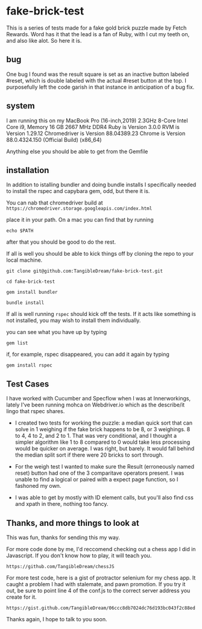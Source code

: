 # fake-brick-test
This is a series of tests made for a fake gold brick puzzle made by Fetch Rewards.  Word has it that the lead is a fan of Ruby, with I cut my teeth on, and also like alot. So here it is.

## bug
One bug I found was the result square is set as an inactive button labeled #reset, which is double labeled with the actual #reset button at the top.  I purposefully left the code garish in that instance in anticipation of a bug fix.

## system

I am running this on my MacBook Pro (16-inch,2019) 2.3GHz 8-Core Intel Core i9, Memory 16 GB 2667 MHz DDR4
Ruby is Version 3.0.0
RVM is Version 1.29.12
Chromedriver is Version 88.04389.23
Chrome is Version 88.0.4324.150 (Official Build) (x86_64)

Anything else you should be able to get from the Gemfile

## installation

In addition to istalling bundler and doing bundle installs  I specifically needed to install the rspec and capybara gem, odd, but there it is.

You can nab that chromedriver build at `https://chromedriver.storage.googleapis.com/index.html`

place it in your path.  On a mac you can find that by running

`echo $PATH`

after that you should be good to do the rest.

If all is well you should be able to kick things off by cloning the repo to your local machine. 

`git clone git@github.com:TangibleDream/fake-brick-test.git`

`cd fake-brick-test`

`gem install bundler`

`bundle install`

If all is well running `rspec` should kick off the tests. If it acts like something is not installed, you may wish to install them individually.

you can see what you have up by typing

`gem list`

if, for example, rspec disappeared, you can add it again by typing

`gem install rspec`

## Test Cases

I have worked with Cucumber and Specflow when I was at Innerworkings, lately I've been running mohca on Webdriver.io which as the describe/it lingo that rspec shares.

- I created two tests for working the puzzle: a median quick sort that can solve in 1 weighing if the fake brick happens to be 8, or 3 weighings.  8 to 4,  4 to 2, and 2 to 1.
  That was very conditional, and I thought a simpler algorithm like 1 to 8 compared to 0 would take less processing would be quicker on average.  I was right, but barely. It would fall behind the median split sort if there were 20 bricks to sort through.

- For the weigh test I wanted to make sure the Result (erroneously named reset) button had one of the 3 comparitave operators present.  I was unable to find a logical or paired with a expect page function, so I fashoned my own.

- I was able to get by mostly with ID element calls, but you'll also find css and xpath in there, nothing too fancy.

## Thanks, and more things to look at

This was fun, thanks for sending this my way.

For more code done by me,  I'd reccomend checking out a chess app I did in Javascript. If you don't know how to play, it will teach you.

`https://github.com/TangibleDream/chessJS`

For more test code, here is a gist of protractor selenium for my chess app.  It caught a problem I had with stalemate, and pawn promotion.  If you try it out, be sure to point line 4 of the conf.js to the correct server address you create for it.

`https://gist.github.com/TangibleDream/06ccc8db7024dc76d193bc043f2c88ed`

Thanks again, I hope to talk to you soon.
